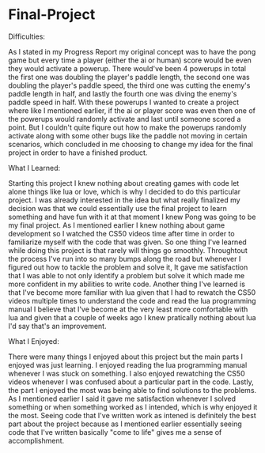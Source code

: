# Final-Project

Difficulties:

As I stated in my Progress Report my original concept was to have the pong game but every time a player (either the ai or human) score would be even they would activate
a powerup. There would've been 4 powerups in total the first one was doubling the player's paddle length, the second one was doubling the player's paddle speed, the
third one was cutting the enemy's paddle length in half, and lastly the fourth one was diving the enemy's paddle speed in half. With these powerups I wanted to create a 
project where like I mentioned earlier, if the ai or player score was even then one of the powerups would randomly activate and last until someone scored a point.
But I couldn't quite fiqure out how to make the powerups randomly activate along with some other bugs like the paddle not moving in certain scenarios, which concluded in
me choosing to change my idea for the final project in order to have a finished product.


What I Learned:

Starting this project I knew nothing about creating games with code let alone things like lua or love, which is why I decided to do this particular project. I was
already interested in the idea but what really finalized my decision was that we could essentially use the final project to learn something and have fun with it at that 
moment I knew Pong was going to be my final project. As I mentioned earlier I knew nothing about game development so I watched the CS50 videos time after time in order 
to familiarize myself with the code that was given. So one thing I've learned while doing this project is that rarely will things go smoothly. Throughtout the process 
I've run into so many bumps along the road but whenever I figured out how to tackle the problem and solve it, It gave me satisfaction that I was able to not only 
identify a problem but solve it which made me more confident in my abilities to write code. Another thing I've learned is that I've become more familiar with lua given 
that I had to rewatch the CS50 videos multiple times to understand the code and read the lua programming manual I believe that I've become at the very least more 
comfortable with lua and given that a couple of weeks ago I knew pratically nothing about lua I'd say that's an improvement.


What I Enjoyed:

There were many things I enjoyed about this project but the main parts I enjoyed was just learning. I enjoyed reading the lua programming manual whenever I was stuck on 
something. I also enjoyed rewatching the CS50 videos whenever I was confused about a particular part in the code. Lastly, the part I enjoyed the most was being able to 
find solutions to the problems. As I mentioned earlier I said it gave me satisfaction whenever I solved something or when something worked as I intended, which is why 
enjoyed it the most. Seeing code that I've written work as intened is definitely the best part about the project because as I mentioned earlier essentially seeing code 
that I've written basically "come to life" gives me a sense of accomplishment.
